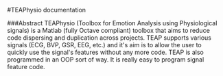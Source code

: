 #TEAPhysio documentation

###Abstract
TEAPhysio (Toolbox for Emotion Analysis using Physiological signals) is a Matlab 
(fully Octave compliant) toolbox that aims to reduce code dispersing and 
duplication across projects. TEAP supports various signals (ECG, BVP, GSR, EEG, 
etc.) and it's aim is to allow the user to quickly use the signal's features 
without any more code. TEAP is also programmed in an OOP sort of way. It is 
really easy to program signal feature code.
